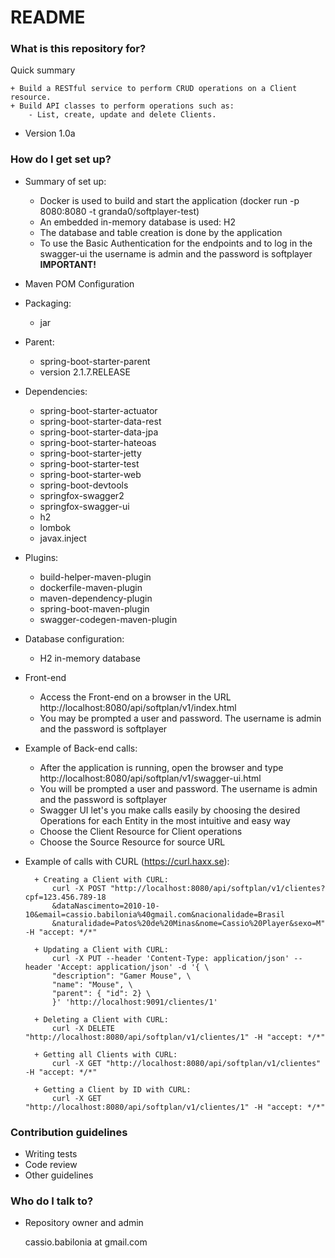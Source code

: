 # README #

### What is this repository for? ###

Quick summary

	+ Build a RESTful service to perform CRUD operations on a Client resource.
	+ Build API classes to perform operations such as:
		- List, create, update and delete Clients.

* Version 1.0a

### How do I get set up? ###

* Summary of set up:

	+ Docker is used to build and start the application (docker run -p 8080:8080 -t granda0/softplayer-test)
	+ An embedded in-memory database is used: H2
	+ The database and table creation is done by the application
	+ To use the Basic Authentication for the endpoints and to log in the swagger-ui the username is admin and the password is softplayer **IMPORTANT!**

* Maven POM Configuration

* Packaging:

	+ jar

* Parent:

	+ spring-boot-starter-parent
	+ version 2.1.7.RELEASE

* Dependencies:

	+ spring-boot-starter-actuator
	+ spring-boot-starter-data-rest
	+ spring-boot-starter-data-jpa
	+ spring-boot-starter-hateoas
	+ spring-boot-starter-jetty
	+ spring-boot-starter-test
	+ spring-boot-starter-web
	+ spring-boot-devtools
	+ springfox-swagger2
	+ springfox-swagger-ui
	+ h2
	+ lombok
	+ javax.inject

* Plugins:

	+ build-helper-maven-plugin
	+ dockerfile-maven-plugin
	+ maven-dependency-plugin
	+ spring-boot-maven-plugin
	+ swagger-codegen-maven-plugin

* Database configuration:

	+ H2 in-memory database

* Front-end

    + Access the Front-end on a browser in the URL http://localhost:8080/api/softplan/v1/index.html
    + You may be prompted a user and password. The username is admin and the password is softplayer

* Example of Back-end calls:

	+ After the application is running, open the browser and type http://localhost:8080/api/softplan/v1/swagger-ui.html
	+ You will be prompted a user and password. The username is admin and the password is softplayer
	+ Swagger UI let's you make calls easily by choosing the desired Operations for each Entity in the most intuitive and easy way
	+ Choose the Client Resource for Client operations
	+ Choose the Source Resource for source URL

* Example of calls with CURL (https://curl.haxx.se):

		+ Creating a Client with CURL:
			curl -X POST "http://localhost:8080/api/softplan/v1/clientes?cpf=123.456.789-18
			&dataNascimento=2010-10-10&email=cassio.babilonia%40gmail.com&nacionalidade=Brasil
			&naturalidade=Patos%20de%20Minas&nome=Cassio%20Player&sexo=M" -H "accept: */*"

		+ Updating a Client with CURL:
			curl -X PUT --header 'Content-Type: application/json' --header 'Accept: application/json' -d '{ \ 
			"description": "Gamer Mouse", \ 
			"name": "Mouse", \ 
			"parent": { "id": 2} \ 
			}' 'http://localhost:9091/clientes/1'

		+ Deleting a Client with CURL:
			curl -X DELETE "http://localhost:8080/api/softplan/v1/clientes/1" -H "accept: */*"

		+ Getting all Clients with CURL:
			curl -X GET "http://localhost:8080/api/softplan/v1/clientes" -H "accept: */*"

		+ Getting a Client by ID with CURL:
			curl -X GET "http://localhost:8080/api/softplan/v1/clientes/1" -H "accept: */*"

### Contribution guidelines ###

* Writing tests
* Code review
* Other guidelines

### Who do I talk to? ###

* Repository owner and admin

	cassio.babilonia at gmail.com
